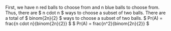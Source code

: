 First, we have n red balls to choose from and n blue balls to choose from. 
Thus, there are $ n cdot n $ ways to choose a subset of two balls. 
There are a total of $ binom{2n}{2} $ ways to choose a subset of two balls. 
$ Pr(A) = frac{n cdot n}{binom{2n}{2}} $ 
$ Pr(A) = frac{n^2}{binom{2n}{2}} $
